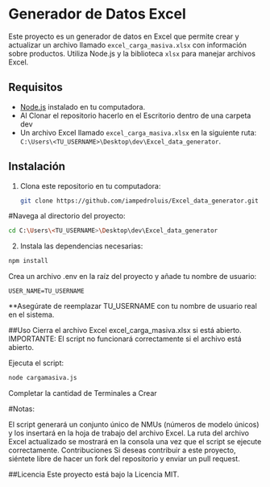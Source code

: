 
# Generador de Datos Excel

Este proyecto es un generador de datos en Excel que permite crear y actualizar un archivo llamado `excel_carga_masiva.xlsx` con información sobre productos. Utiliza Node.js y la biblioteca `xlsx` para manejar archivos Excel.

## Requisitos

- [Node.js](https://nodejs.org/) instalado en tu computadora.
- Al Clonar el repositorio hacerlo en el Escritorio dentro de una carpeta dev 
- Un archivo Excel llamado `excel_carga_masiva.xlsx` en la siguiente ruta: `C:\Users\<TU_USERNAME>\Desktop\dev\Excel_data_generator`.

## Instalación

1. Clona este repositorio en tu computadora:

   ```bash
   git clone https://github.com/iampedroluis/Excel_data_generator.git

#Navega al directorio del proyecto:


```bash
cd C:\Users\<TU_USERNAME>\Desktop\dev\Excel_data_generator
````
2. Instala las dependencias necesarias:
```bash
npm install
```

Crea un archivo .env en la raíz del proyecto y añade tu nombre de usuario:

```code
USER_NAME=TU_USERNAME

````
**Asegúrate de reemplazar TU_USERNAME con tu nombre de usuario real en el sistema.

##Uso
Cierra el archivo Excel excel_carga_masiva.xlsx si está abierto. IMPORTANTE: El script no funcionará correctamente si el archivo está abierto.

Ejecuta el script:
```bash
node cargamasiva.js
```
Completar la cantidad de Terminales a Crear



#Notas:

El script generará un conjunto único de NMUs (números de modelo únicos) y los insertará en la hoja de trabajo del archivo Excel.
La ruta del archivo Excel actualizado se mostrará en la consola una vez que el script se ejecute correctamente.
Contribuciones
Si deseas contribuir a este proyecto, siéntete libre de hacer un fork del repositorio y enviar un pull request.



##Licencia
Este proyecto está bajo la Licencia MIT.





